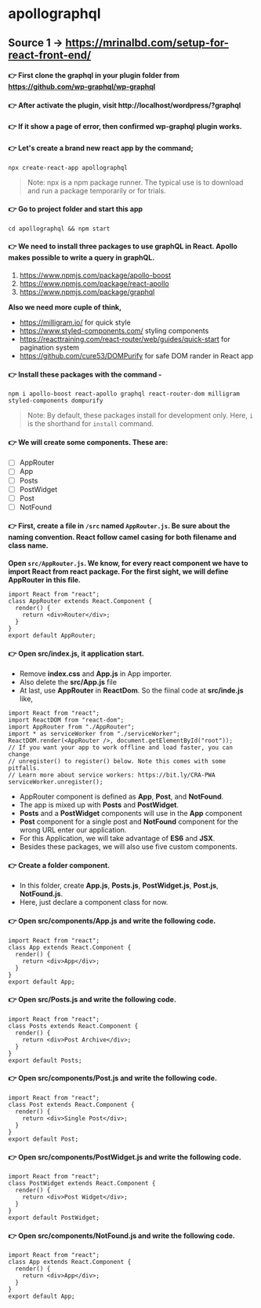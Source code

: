 # apollographql
## Source 1 → https://mrinalbd.com/setup-for-react-front-end/

#### :point_right: First clone the graphql in your plugin folder from https://github.com/wp-graphql/wp-graphql

#### :point_right: After activate the plugin, visit http://localhost/wordpress/?graphql

#### :point_right: If it show a page of error, then confirmed wp-graphql plugin works.

#### :point_right: Let's create a brand new react app by the command;
`npx create-react-app apollographql`
> Note: npx is a npm package runner. The typical use is to download and run a package temporarily or for trials.

#### :point_right: Go to project folder and start this app
`cd apollographql && npm start`

#### :point_right: We need to install three packages to use graphQL in React. Apollo makes possible to write a query in graphQL.
1. https://www.npmjs.com/package/apollo-boost
2. https://www.npmjs.com/package/react-apollo
3. https://www.npmjs.com/package/graphql

**Also we need more cuple of think,**
+ https://milligram.io/ for quick style
+ https://www.styled-components.com/ styling components
+ https://reacttraining.com/react-router/web/guides/quick-start for pagination system
+ https://github.com/cure53/DOMPurify for safe DOM rander in React app

#### :point_right: Install these packages with the command -
`npm i apollo-boost react-apollo graphql react-router-dom milligram styled-components dompurify`
> Note: By default, these packages install for development only. Here, `i` is the shorthand for `install` command. 

#### :point_right: We will create some components. These are:
- [ ] AppRouter
- [ ] App
- [ ] Posts
- [ ] PostWidget
- [ ] Post
- [ ] NotFound

#### :point_right: First, create a file in `/src` named `AppRouter.js`. Be sure about the naming convention. React follow camel casing for both filename and class name.
**Open `src/AppRouter.js`. We know, for every react component we have to import React from react package. For the first sight, we will define AppRouter in this file.**

```JS
import React from "react";
class AppRouter extends React.Component {
  render() {
    return <div>Router</div>;
  }
}
export default AppRouter;
```

#### :point_right: Open src/index.js, it application start. 
- Remove **index.css** and **App.js** in App importer.
- Also delete the **src/App.js** file
- At last, use **AppRouter** in **ReactDom**. So the fiinal code at **src/inde.js** like,
```JS
import React from "react";
import ReactDOM from "react-dom";
import AppRouter from "./AppRouter";
import * as serviceWorker from "./serviceWorker";
ReactDOM.render(<AppRouter />, document.getElementById("root"));
// If you want your app to work offline and load faster, you can change
// unregister() to register() below. Note this comes with some pitfalls.
// Learn more about service workers: https://bit.ly/CRA-PWA
serviceWorker.unregister();
```

- AppRouter component is defined as **App**, **Post**, and **NotFound**.
- The app is mixed up with **Posts** and **PostWidget**.
- **Posts** and a **PostWidget** components will use in the **App** component
- **Post** component for a single post and **NotFound** component for the wrong URL enter our application. 
- For this Application, we will take advantage of **ES6** and **JSX**. 
-  Besides these packages, we will also use five custom components.

#### :point_right: Create a folder component. 
- In this folder, create **App.js**, **Posts.js**, **PostWidget.js**, **Post.js**, **NotFound.js**. 
- Here, just declare a component class for now.

#### :point_right: Open src/components/App.js and write the following code.

```JS
import React from "react";
class App extends React.Component {
  render() {
    return <div>App</div>;
  }
}
export default App;
```
#### :point_right: Open src/Posts.js and write the following code.

```JS
import React from "react";
class Posts extends React.Component {
  render() {
    return <div>Post Archive</div>;
  }
}
export default Posts;
```
#### :point_right: Open src/components/Post.js and write the following code.

```JS
import React from "react";
class Post extends React.Component {
  render() {
    return <div>Single Post</div>;
  }
}
export default Post;
```
#### :point_right: Open src/components/PostWidget.js and write the following code.
```JS
import React from "react";
class PostWidget extends React.Component {
  render() {
    return <div>Post Widget</div>;
  }
}
export default PostWidget;
```
#### :point_right: Open src/components/NotFound.js and write the following code.
```JS
import React from "react";
class App extends React.Component {
  render() {
    return <div>App</div>;
  }
}
export default App;
```
